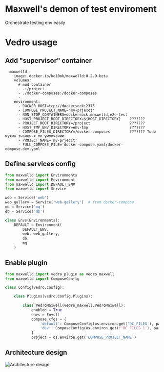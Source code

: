 # Maxwell's demon of test enviroment

Orchestrate testing env easily

# Vedro usage
## Add "supervisor" container
```docker-compose
  maxwelld:
    image: docker.io/ko10ok/maxwelld:0.2.9-beta
    volumes:
      # mwd container
      - .:/project
      - ./docker-composes:/docker-composes
      - 
    environment:
      - DOCKER_HOST=tcp://dockersock:2375
      - COMPOSE_PROJECT_NAME='my-prjecct'
      - NON_STOP_CONTAINERS=dockersock,maxwelld,e2e-test
      - HOST_PROJECT_ROOT_DIRECTORY=${HOST_DIRECTORY}    ???????
      - PROJECT_ROOT_DIRECTORY=/project                  ???????
      - HOST_TMP_ENV_DIRECTORY=env-tmp                   ???????
      - COMPOSE_FILES_DIRECTORY=/docker-composes         ??????? Todo нужны значения по умолчанию
      - PROJECT_NAME='my-prjecct'
      - FULL_COMPOSE_FILE='docker-compose.yaml;docker-compose.dev.yaml'
```

## Define services config
```python
from maxwelld import Environments
from maxwelld import Environment
from maxwelld import DEFAULT_ENV
from maxwelld import Service

web = Service('web')
web_gallery = Service('web-gallery')  # from docker-compose
mq = Service('mq')
db = Service('db')

class Envs(Environments):
    DEFAULT = Environment(
        DEFAULT_ENV,
        web, web_gallery,
        db,
        mq
    )
```

## Enable plugin
```python
from maxwelld import vedro_plugin as vedro_maxwell
from maxwelld import ComposeConfig

class Config(vedro.Config):

    class Plugins(vedro.Config.Plugins):
        
        class VedroMaxwell(vedro_maxwell.VedroMaxwell):
            enabled = True
            envs = Envs()
            compose_cfgs = {
                'default': ComposeConfig(os.environ.get('DC_FILES'), parallel_env_limit=1),
                'dev': ComposeConfig(os.environ.get(f'DC_FILES_1'), parallel_env_limit=1),
            }
            project = os.environ.get('COMPOSE_PROJECT_NAME')
```

## Architecture design
![Architecture design](http://www.plantuml.com/plantuml/proxy?cache=no&src=https://raw.githubusercontent.com/ko10ok/maxwelld/server_split_prototype/ARCH.puml)
